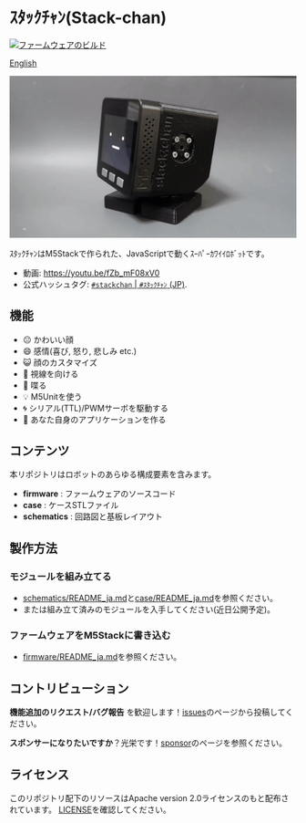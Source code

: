# ｽﾀｯｸﾁｬﾝ(Stack-chan)

[![ファームウェアのビルド](https://github.com/meganetaaan/stack-chan/actions/workflows/build.yml/badge.svg)](https://github.com/meganetaaan/stack-chan/actions/workflows/build.yml)

[English](./README.md)

![stackchan](./docs/images/stackchan.gif)

ｽﾀｯｸﾁｬﾝはM5Stackで作られた、JavaScriptで動くｽｰﾊﾟｰｶﾜｲｲﾛﾎﾞｯﾄです。

* 動画: https://youtu.be/fZb_mF08xV0
* 公式ハッシュタグ: [`#stackchan` | `#ｽﾀｯｸﾁｬﾝ` (JP)](https://twitter.com/search?q=%23stackchan%20OR%20%23%EF%BD%BD%EF%BE%80%EF%BD%AF%EF%BD%B8%EF%BE%81%EF%BD%AC%EF%BE%9D).

## 機能

* :neutral_face:     かわいい顔
* :smile:            感情(喜び, 怒り, 悲しみ etc.)
* :smiley_cat:       顔のカスタマイズ
* :eyes:             視線を向ける
* :speech_balloon:   喋る
* :bulb:             M5Unitを使う
* :cyclone:          シリアル(TTL)/PWMサーボを駆動する
* :game_die:         あなた自身のアプリケーションを作る

## コンテンツ

本リポジトリはロボットのあらゆる構成要素を含みます。

* __firmware__ : ファームウェアのソースコード
* __case__ : ケースSTLファイル
* __schematics__ : 回路図と基板レイアウト

## 製作方法

### モジュールを組み立てる

* [schematics/README_ja.md](./schematics/README_ja.md)と[case/README_ja.md](./case/README_ja.md)を参照ください。
* または組み立て済みのモジュールを入手してください(近日公開予定)。

### ファームウェアをM5Stackに書き込む

* [firmware/README_ja.md](./firmware/README_ja.md)を参照ください。

## コントリビューション

__機能追加のリクエスト/バグ報告__ を歓迎します！[issues](https://github.com/meganetaaan/stack-chan/issues)のページから投稿してください。

__スポンサーになりたいですか__？光栄です！[sponsor](https://github.com/sponsors/meganetaaan/)のページを参照ください。

## ライセンス

このリポジトリ配下のリソースはApache version 2.0ライセンスのもと配布されています。
[LICENSE](./LICENSE)を確認してください。

